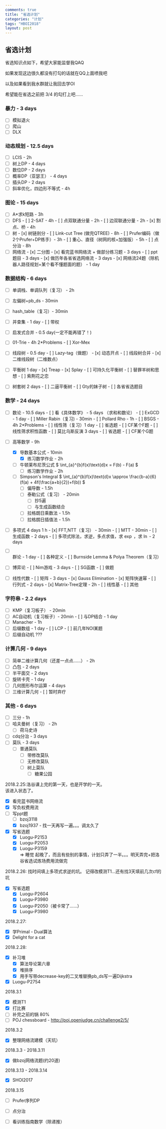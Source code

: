 ```yaml
---
comments: true
title: "省选计划"
categories: "计划"
tags: "HBOI2018"
layout: post
---
```




## 省选计划

省选知识点如下，希望大家能监督我QAQ

如果发现这边很久都没有打勾的话就在QQ上面喷我吧

以及如果看到我水群就让我回去学OI

希望能在省选之前把 $3/4$ 的勾打上吧……
<!--more-->
### 暴力 - 3 days

- [ ] 模拟退火
- [ ] 爬山
- [ ] DLX

### 动态规划 - 12.5 days

- [ ] LCIS - 2h
- [ ] 树上DP - 4 days
- [ ] 数位DP - 2 days
- [ ] 概率DP（亚瑟王） - 4 days
- [ ] 插头DP - 2 days
- [ ] 斜率优化，四边形不等式 - 4h

### 图论 - 15 days

- [ ] A\*求k短路 - 3h
- [ ] DFS
      - [ ] 2-SAT - 4h
      - [ ] 点双联通分量 - 2h
      - [ ] 边双联通分量 - 2h
      - [x] 割点、桥 - 4h
- [ ] 树
      - [x] 树链剖分
      - [ ] Link-cut Tree (做完QTREE) - 8h
      - [ ] Prufer编码（做2个Prufer+DP练手）- 3h
      - [ ] 重心、直径（树网的核+加强版）- 5h
      - [ ] 点分治 - 8h
- [ ] 网络流
      - [x] 二分图
      - [x] 看完蓝书网络流 + 做部分练习题 - 3 days
      - [ ] ppt题目 - 3 days
      - [x] 做历年各省省选网络流 - 3 days
      - [x] 网络流24题（除机器人路径规划+某个看不懂题面的题） - 1 day

### 数据结构 - 6 days

- [ ] 单调栈、单调队列（复习） - 2h
- [ ] 左偏树+pb_ds - 30min
- [ ] hash_table（复习）- 30min
- [ ] 并查集 - 1 day
      - [ ] 带权
- [ ] 启发式合并 - 0.5 day(一定不能再错了！)
- [ ] 01-Trie - 4h 2\*Problems
      - [ ] Xor-Mex
- [ ] 线段树 - 0.5 day
      - [ ] Lazy-tag（做题）
      - [x] 动态开点
      - [ ] 线段树合并
      - [x] 二维线段树（二维数点）
- [ ] 平衡树 1 day
      - [x] Treap
      - [x] Splay
      - [ ] 可持久化平衡树
      - [ ] 替罪羊树和思想
         - [ ] 紫荆花之恋
- [ ] 树套树 2 days
      - [ ] 二逼平衡树
      - [ ] Gty的妹子树
      - [ ] 各省省选题目


### 数学 - 24 days

- [ ] 数论 - 10.5 days
      - [ ] 看《具体数学》 - 5 days （求和和数论）
      - [ ] ExGCD - 1 day
      - [ ] Miller Rabin（复习) - 30min
      - [ ] Pollard Rho - 1h
      - [ ] BSGS - 4h 2*Problems
      - [ ] 线性筛（复习）1 day
            - [ ] 省选题
            - [ ] CF某个F题
            - [ ] 线性筛求积性函数
      - [ ] 莫比乌斯反演 3 days
            - [ ] 省选题
            - [ ] CF某个G题
- [ ] 高等数学 - 9h
  - [x] 导数基本公式 - 10min
    - [x] 练习数学作业 - 2h
  - [ ] 牛顿莱布尼茨公式 
    $
    \int_{a}^{b}f(x)\text{d}x = F(b) - F(a)
    $
    - [ ] 练习数学作业 - 2h
  - [ ] Simpson's Integral 
    $
    \int_{a}^{b}f(x)\text{d}x \approx \frac{b-a}{6} (f(a) + 4f(\frac{a+b}{2})+f(b)) 
    $
    - [ ] 偏导数 - 1.5h
    - [ ] 泰勒公式（复习） - 20min
      - [ ] 抄5遍
      - [ ] 与生成函数结合
    - [ ] 拉格朗日乘数法 - 1.5h
    - [ ] 拉格朗日插值法 - 1.5h

- [ ] 多项式 4 days 1 h
      - [x] FFT,NTT（复习） - 30min
      - [ ] MTT - 30min
      - [ ] 生成函数 - 2 days
      - [ ] 多项式除法，求逆，多点求值，求 $\exp$  ，求 $\ln$ - 2 days

- [ ] 群论 - 1 day
      - [ ] 各种定义
      - [ ] Burnside Lemma & Polya Theorem（复习）

- [ ] 博弈论
      - [ ] Nim游戏 - 3 days
            - [ ] SG函数
      - [ ] 做题

- [ ] 线性代数
      - [ ] 矩阵 - 3 days
         - [x] Gauss Elimination
           - [x] 矩阵快速幂
      - [ ] 行列式 - 2 days
      - [x] Matrix-Tree定理 - 2h
      - [ ] 线性基
      - [ ] 其他


### 字符串 - 2.2 days

- [ ] KMP（复习板子） - 20min
- [ ] AC自动机（复习板子）- 20min
      - [ ] 与DP结合 - 1 day
- [ ] Manacher - 1h
- [ ] 后缀数组 - 1 day
      - [ ] LCP
      - [ ] 前几年NOI某题
- [ ] 后缀自动机 ???

### 计算几何 - 9 days

- [ ] 简单二维计算几何（还差一点点……） - 2h
- [ ] 凸包 - 2 days
- [ ] 半平面交 - 2 days
- [ ] 旋转卡壳 - 1 day
- [ ] 几何图形布尔运算 - 4 days
- [ ] 三维计算几何
      - [ ] 暂时弃疗

### 其他 - 6 days

- [ ] 三分 - 1h
- [ ] 哈夫曼树（复习） - 2h
   - [ ] 荷马史诗
- [ ] cdq分治 - 3 days
- [ ] 莫队 - 3 days
   - [ ] 普通莫队
     - [ ] 带修改莫队
     - [ ] 无修改莫队
     - [ ] 树上莫队
       - [ ] 糖果公园

2018.2.25:洛谷课上完的第一天，也是开学的一天。  
该进入状态了。  
- [x] 看完蓝书网络流  
- [x] 写负权费用流  
- [ ] 写ppt题  
    - [ ] bzoj3118   
    - [x] bzoj1937 - 找一天再写一遍。。。调太久了  
- [x] 写省选题  
    - [x] Luogu-P2153  
    - [x] Luogu-P2053  
    - [x] Luogu-P3159  
      => 睡觉
      起晚了，而且有些别的事情，计划只弄了一半。。。明天弄完+把洛谷省选试炼场费用流做完

2018.2.26:
找时间填上多项式求逆的坑。
记得改模测T1...还有找3天填前几次cf的坑
- [x] 写省选题
  - [x] Luogu-P2604
  - [x] Luogu-P3980
  - [x] Luogu-P2050（被卡常了……）
  - [x] Luogu-P3980

2018.2.27:
 - [x] 学Primal - Dual算法
 - [x] Delight for a cat

2018.2.28:
 - [x] 补习堆
    - [x] 算法导论第六章
    - [x] 堆排序
     - [x] 用手写带decrease-key的二叉堆替换pb_ds写一遍Dijkstra
 - [x] Luogu-P2754

2018.3.1
 - [x] 模测T1
 - [x] 打比赛
 - [ ] 补完之前的锅 80%
 - [ ] POJ chessboard - http://poj.openjudge.cn/challenge2/5/  

2018.3.2
 - [x] 整理网络流建模（天坑）

2018.3.3 - 2018.3.11

- [x] 做bzoj网络流题(约20道)

2018.3.13 - 2018.3.14
- [x] SHOI2017

2018.3.15
- [ ] Prufer序列DP
- [ ] 点分治
- [ ] 看训练指南数学（除递推）


